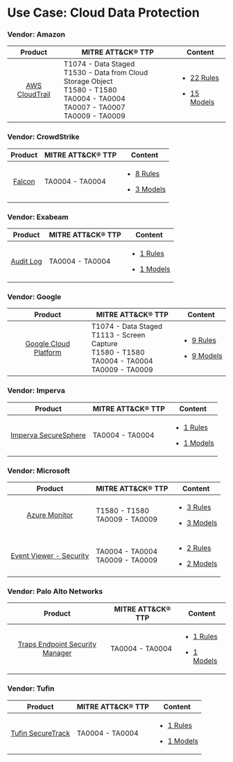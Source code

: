 
Use Case: Cloud Data Protection
===============================

### Vendor: Amazon
|                                  Product                                  | MITRE ATT&CK® TTP                                                                                                                           | Content                                                                                                                                    |
|:-------------------------------------------------------------------------:| ------------------------------------------------------------------------------------------------------------------------------------------- | ------------------------------------------------------------------------------------------------------------------------------------------ |
| [AWS CloudTrail](../DS/Amazon/aws_cloudtrail/ds_amazon_aws_cloudtrail.md) | T1074 - Data Staged<br>T1530 - Data from Cloud Storage Object<br>T1580 - T1580<br>TA0004 - TA0004<br>TA0007 - TA0007<br>TA0009 - TA0009<br> | [<ul><li>22 Rules</li></ul><ul><li>15 Models</li></ul>](../DS/Amazon/aws_cloudtrail/RM/r_m_amazon_aws_cloudtrail_Cloud_Data_Protection.md) |
### Vendor: CrowdStrike
|                           Product                           | MITRE ATT&CK® TTP   | Content                                                                                                                            |
|:-----------------------------------------------------------:| ------------------- | ---------------------------------------------------------------------------------------------------------------------------------- |
| [Falcon](../DS/CrowdStrike/falcon/ds_crowdstrike_falcon.md) | TA0004 - TA0004<br> | [<ul><li>8 Rules</li></ul><ul><li>3 Models</li></ul>](../DS/CrowdStrike/falcon/RM/r_m_crowdstrike_falcon_Cloud_Data_Protection.md) |
### Vendor: Exabeam
|                           Product                            | MITRE ATT&CK® TTP   | Content                                                                                                                          |
|:------------------------------------------------------------:| ------------------- | -------------------------------------------------------------------------------------------------------------------------------- |
| [Audit Log](../DS/Exabeam/audit_log/ds_exabeam_audit_log.md) | TA0004 - TA0004<br> | [<ul><li>1 Rules</li></ul><ul><li>1 Models</li></ul>](../DS/Exabeam/audit_log/RM/r_m_exabeam_audit_log_Cloud_Data_Protection.md) |
### Vendor: Google
|                                            Product                                             | MITRE ATT&CK® TTP                                                                                        | Content                                                                                                                                                |
|:----------------------------------------------------------------------------------------------:| -------------------------------------------------------------------------------------------------------- | ------------------------------------------------------------------------------------------------------------------------------------------------------ |
| [Google Cloud Platform](../DS/Google/google_cloud_platform/ds_google_google_cloud_platform.md) | T1074 - Data Staged<br>T1113 - Screen Capture<br>T1580 - T1580<br>TA0004 - TA0004<br>TA0009 - TA0009<br> | [<ul><li>9 Rules</li></ul><ul><li>9 Models</li></ul>](../DS/Google/google_cloud_platform/RM/r_m_google_google_cloud_platform_Cloud_Data_Protection.md) |
### Vendor: Imperva
|                                            Product                                            | MITRE ATT&CK® TTP   | Content                                                                                                                                                |
|:---------------------------------------------------------------------------------------------:| ------------------- | ------------------------------------------------------------------------------------------------------------------------------------------------------ |
| [Imperva SecureSphere](../DS/Imperva/imperva_securesphere/ds_imperva_imperva_securesphere.md) | TA0004 - TA0004<br> | [<ul><li>1 Rules</li></ul><ul><li>1 Models</li></ul>](../DS/Imperva/imperva_securesphere/RM/r_m_imperva_imperva_securesphere_Cloud_Data_Protection.md) |
### Vendor: Microsoft
|                                                  Product                                                   | MITRE ATT&CK® TTP                      | Content                                                                                                                                                          |
|:----------------------------------------------------------------------------------------------------------:| -------------------------------------- | ---------------------------------------------------------------------------------------------------------------------------------------------------------------- |
|                [Azure Monitor](../DS/Microsoft/azure_monitor/ds_microsoft_azure_monitor.md)                | T1580 - T1580<br>TA0009 - TA0009<br>   | [<ul><li>3 Rules</li></ul><ul><li>3 Models</li></ul>](../DS/Microsoft/azure_monitor/RM/r_m_microsoft_azure_monitor_Cloud_Data_Protection.md)                     |
| [Event Viewer - Security](../DS/Microsoft/event_viewer_-_security/ds_microsoft_event_viewer_-_security.md) | TA0004 - TA0004<br>TA0009 - TA0009<br> | [<ul><li>2 Rules</li></ul><ul><li>2 Models</li></ul>](../DS/Microsoft/event_viewer_-_security/RM/r_m_microsoft_event_viewer_-_security_Cloud_Data_Protection.md) |
### Vendor: Palo Alto Networks
|                                                                       Product                                                                        | MITRE ATT&CK® TTP   | Content                                                                                                                                                                                            |
|:----------------------------------------------------------------------------------------------------------------------------------------------------:| ------------------- | -------------------------------------------------------------------------------------------------------------------------------------------------------------------------------------------------- |
| [Traps Endpoint Security Manager](../DS/Palo_Alto_Networks/traps_endpoint_security_manager/ds_palo_alto_networks_traps_endpoint_security_manager.md) | TA0004 - TA0004<br> | [<ul><li>1 Rules</li></ul><ul><li>1 Models</li></ul>](../DS/Palo_Alto_Networks/traps_endpoint_security_manager/RM/r_m_palo_alto_networks_traps_endpoint_security_manager_Cloud_Data_Protection.md) |
### Vendor: Tufin
|                                     Product                                      | MITRE ATT&CK® TTP   | Content                                                                                                                                      |
|:--------------------------------------------------------------------------------:| ------------------- | -------------------------------------------------------------------------------------------------------------------------------------------- |
| [Tufin SecureTrack](../DS/Tufin/tufin_securetrack/ds_tufin_tufin_securetrack.md) | TA0004 - TA0004<br> | [<ul><li>1 Rules</li></ul><ul><li>1 Models</li></ul>](../DS/Tufin/tufin_securetrack/RM/r_m_tufin_tufin_securetrack_Cloud_Data_Protection.md) |